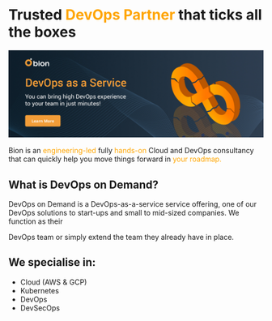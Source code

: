 


<h1><b>Trusted <span style="color:orange">DevOps Partner</span> that ticks all the boxes</b></h1>
<a href="https://bionconsulting.com"><img src="img/banner.jpg"></img></a>


Bion is an <span style="color:orange">engineering-led</span> fully <span style="color:orange">hands-on</span> Cloud and DevOps consultancy that can quickly help you move things forward in <span style="color:orange">your roadmap.</span>

<h2><b> What is DevOps on Demand? </b></h2>

DevOps on Demand is a DevOps-as-a-service service offering, one of our DevOps solutions to start-ups and small to mid-sized companies. We function as their 

DevOps team or simply extend the team they already have in place.

<h2><b> We specialise in: </b></h2>

* Cloud (AWS & GCP)
* Kubernetes
* DevOps
* DevSecOps

